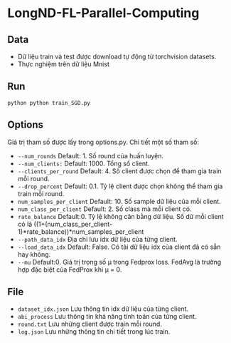 # LongND-FL-Parallel-Computing

## Data
* Dữ liệu train và test được download tự động từ torchvision datasets.
* Thực nghiệm trên dữ liệu Mnist

## Run
```
python python train_SGD.py
```

## Options
Giá trị tham số được lấy trong options.py. Chi tiết một số tham số:
* ```--num_rounds``` Default: 1. Số round của huấn luyện.
* ```--num_clients:``` Default: 1000. Tổng số client.
* ```--clients_per_round``` Default: 4. Số client được chọn để tham gia train mỗi round.
* ```--drop_percent``` Default: 0.1. Tỷ lệ client được chọn không thể tham gia train mỗi round.
* ```num_samples_per_client``` Default: 10. Số sample dữ liệu của mỗi client.
* ```num_class_per_client``` Default: 2. Số class mà mỗi client có.
* ```rate_balance``` Default:0. Tỷ lệ không cân bằng dữ liệu. Số dữ mỗi client có là ((1+(num_class_per_client-1)*rate_balance))*num_samples_per_client
* ```--path_data_idx``` Địa chỉ lưu idx dữ liệu của từng client.
* ```--load_data_idx``` Default: False. Có tải dữ liệu idx của client đã có sẵn hay không.
* ```--mu``` Default:0. Giá trị trọng số µ trong Fedprox loss. FedAvg là trường hợp đặc biệt của FedProx khi µ = 0.

## File 
* ```dataset_idx.json``` Lưu thông tin idx dữ liệu của từng client.
* ```abi_process``` Lưu thông tin khả năng tính toán của từng client.
* ```round.txt``` Lưu những client được train mỗi round.
* ```log.json``` Lưu những thông tin chi tiết trong lúc train.
